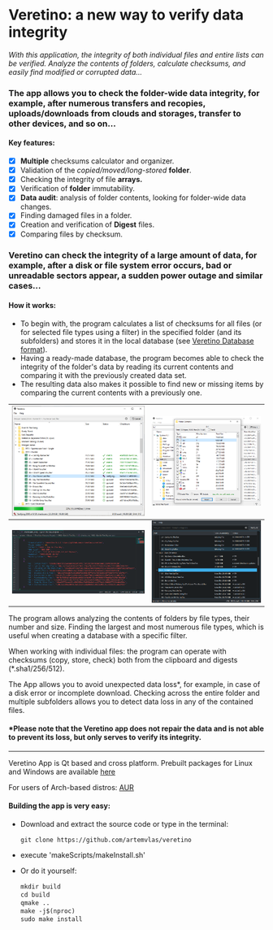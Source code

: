 # Veretino: a new way to verify data integrity
_With this application, the integrity of both individual files and entire lists can be verified.
Analyze the contents of folders, calculate checksums, and easily find modified or corrupted data..._

### The app allows you to check the folder-wide data integrity, for example, after numerous transfers and recopies, uploads/downloads from clouds and storages, transfer to other devices, and so on...

#### Key features:
* [x] **Multiple** checksums calculator and organizer.
* [x] Validation of the _copied/moved/long-stored_ **folder**.
* [x] Checking the integrity of file **arrays.**
* [x] Verification of **folder** immutability.
* [x] **Data audit**: analysis of folder contents, looking for folder-wide data changes.
* [x] Finding damaged files in a folder.
* [x] Creation and verification of **Digest** files.
* [x] Comparing files by checksum.

### Veretino can check the integrity of a large amount of data, for example, after a disk or file system error occurs, bad or unreadable sectors appear, a sudden power outage and similar cases...

#### How it works:
* To begin with, the program calculates a list of checksums for all files (or for selected file types using a filter) in the specified folder (and its subfolders) and stores it in the local database (see [Veretino Database format](https://github.com/artemvlas/veretino/wiki/Veretino-Database)).
* Having a ready-made database, the program becomes able to check the integrity of the folder's data by reading its current contents and comparing it with the previously created data set.
* The resulting data also makes it possible to find new or missing items by comparing the current contents with a previously one.

| ![Main](screenshots/veretino_mainview.png)   | ![Filter](screenshots/veretino_fc.png)        |
|----------------------------------------------|-----------------------------------------------|
| ![Database](screenshots/jsondb_example.png)  | ![Db_View](screenshots/veretino_newlost.png)  |

The program allows analyzing the contents of folders by file types, their number and size. Finding the largest and most numerous file types, which is useful when creating a database with a specific filter.

When working with individual files: the program can operate with checksums (copy, store, check) both from the clipboard and digests (*.sha1/256/512).

The App allows you to avoid unexpected data loss*, for example, in case of a disk error or incomplete download. Checking across the entire folder and multiple subfolders allows you to detect data loss in any of the contained files.

#### *Please note that the Veretino app does not repair the data and is not able to prevent its loss, but only serves to verify its integrity.
---
Veretino App is Qt based and cross platform. Prebuilt packages for Linux and Windows are available [here](https://github.com/artemvlas/veretino/releases)

For users of Arch-based distros: [AUR](https://aur.archlinux.org/packages/veretino)

#### Building the app is very easy:
* Download and extract the source code or type in the terminal:

      git clone https://github.com/artemvlas/veretino
* execute 'makeScripts/makeInstall.sh'
* Or do it yourself:

      mkdir build
      cd build
      qmake ..
      make -j$(nproc)
      sudo make install
